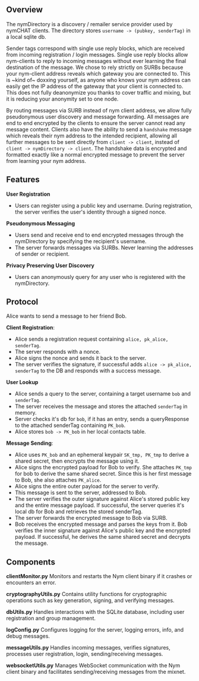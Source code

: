 ## Overview

The nymDirectory is a discovery / remailer service provider used by nymCHAT clients. The directory stores `username -> (pubkey, senderTag)` in a local sqlite db. 

Sender tags correspond with single use reply blocks, which are received from incoming registration / login messages. Single use reply blocks allow nym-clients to reply to incoming messages without ever learning the final destination of the message. We chose to rely strictly on SURBs because your nym-client address reveals which gateway you are connected to. This is ~kind of~ doxxing yourself, as anyone who knows your nym address can easily get the IP address of the gateway that your client is connected to. This does not fully deanonymize you thanks to cover traffic and mixing, but it is reducing your anonymity set to one node. 

By routing messages via SURB instead of nym client address, we allow fully pseudonymous user discovery and message forwarding. All messages are end to end encrypted by the clients to ensure the server cannot read any message content. Clients also have the ability to send a `handshake` message which reveals their nym address to the intended recipient, allowing all further messages to be sent directly from `client -> client`, instead of `client -> nymDirectory -> client`. The handshake data is encrypted and formatted exactly like a normal encrypted message to prevent the server from learning your nym address.  


## Features

**User Registration**
   - Users can register using a public key and username. During registration, the server verifies the user's identity through a signed nonce.

**Pseudonymous Messaging**
   - Users send and receive end to end encrypted messages through the nymDirectory by specifying the recipient's username. 
   - The server forwards messages via SURBs. Never learning the addresses of sender or recipient. 

**Privacy Preserving User Discovery**
   - Users can anonymously query for any user who is registered with the nymDirectory. 


## Protocol
Alice wants to send a message to her friend Bob.

**Client Registration**:
- Alice sends a registration request containing `alice, pk_alice, senderTag`.
- The server responds with a nonce.
- Alice signs the nonce and sends it back to the server.
- The server verifies the signature, if successful adds `alice -> pk_alice, senderTag` to the DB and responds with a success message. 

**User Lookup**
- Alice sends a query to the server, containing a target username `bob` and `senderTag`. 
- The server receives the message and stores the attached `senderTag` in memory. 
- Server checks it's db for `bob`, if it has an entry, sends a queryResponse to the attached senderTag containing `PK_bob`.
- Alice stores `bob -> PK_bob` in her local contacts table. 

 **Message Sending**:
- Alice uses `PK_bob` and an ephemeral keypair `SK_tmp, PK_tmp` to derive a shared secret, then encrypts the message using it.
- Alice signs the encrypted payload for Bob to verify. She attaches `PK_tmp` for bob to derive the same shared secret. Since this is her first message to Bob, she also attaches `PK_alice`. 
- Alice signs the entire outer payload for the server to verify. 
- This message is sent to the server, addressed to Bob.  
- The server verifies the outer signature against Alice's stored public key and the entire message payload. If successful, the server queries it's local db for Bob and retrieves the stored senderTag.
- The server forwards the encrypted message to Bob via SURB.
- Bob receives the encrypted message and parses the keys from it. Bob verifies the inner signature against Alice's public key and the encrypted payload. If successful, he derives the same shared secret and decrypts the message. 


## Components

**clientMonitor.py**
Monitors and restarts the Nym client binary if it crashes or encounters an error.

**cryptographyUtils.py**
Contains utility functions for cryptographic operations such as key generation, signing, and verifying messages.

**dbUtils.py**
Handles interactions with the SQLite database, including user registration and group management.

**logConfig.py**
Configures logging for the server, logging errors, info, and debug messages.

**messageUtils.py**
Handles incoming messages, verifies signatures, processes user registration, login, sending/receiving messages.

**websocketUtils.py**
Manages WebSocket communication with the Nym client binary and facilitates sending/receiving messages from the mixnet.